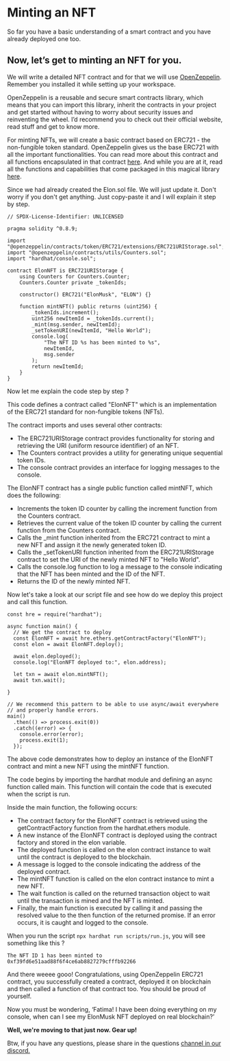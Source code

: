 # Minting an NFT

So far you have a basic understanding of a smart contract and you have already deployed one too.

## Now, let’s get to minting an NFT for you.

We will write a detailed NFT contract and for that we will use [OpenZeppelin](https://openzeppelin.com/). Remember you installed it while setting up your workspace.

OpenZeppelin is a reusable and secure smart contracts library, which means that you can import this library, inherit the contracts in your project and get started without having to worry about security issues and reinventing the wheel. I’d recommend you to check out their official website, read stuff and get to know more.

For minting NFTs, we will create a basic contract based on ERC721 - the non-fungible token standard. OpenZeppelin gives us the base ERC721 with all the important functionalities. You can read more about this contract and all functions encapsulated in that contract [here](https://docs.openzeppelin.com/contracts/4.x/erc721). And while you are at it, read all the functions and capabilities that come packaged in this magical library [here](https://docs.openzeppelin.com/contracts/4.x/api/token/erc721).

Since we had already created the Elon.sol file. We will just update it. Don't worry if you don't get anything. Just copy-paste it and I will explain it step by step.

```
// SPDX-License-Identifier: UNLICENSED

pragma solidity ^0.8.9;

import "@openzeppelin/contracts/token/ERC721/extensions/ERC721URIStorage.sol";
import "@openzeppelin/contracts/utils/Counters.sol";
import "hardhat/console.sol";

contract ElonNFT is ERC721URIStorage {
    using Counters for Counters.Counter;
    Counters.Counter private _tokenIds;

    constructor() ERC721("ElonMusk", "ELON") {}

    function mintNFT() public returns (uint256) {
        _tokenIds.increment();
        uint256 newItemId = _tokenIds.current();
        _mint(msg.sender, newItemId);
        _setTokenURI(newItemId, "Hello World");
        console.log(
            "The NFT ID %s has been minted to %s",
            newItemId,
            msg.sender
        );
        return newItemId;
    }
}
```

Now let me explain the code step by step ?

This code defines a contract called "ElonNFT" which is an implementation of the ERC721 standard for non-fungible tokens (NFTs).

The contract imports and uses several other contracts:

- The ERC721URIStorage contract provides functionality for storing and retrieving the URI (uniform resource identifier) of an NFT.
- The Counters contract provides a utility for generating unique sequential token IDs.
- The console contract provides an interface for logging messages to the console.

The ElonNFT contract has a single public function called mintNFT, which does the following:

- Increments the token ID counter by calling the increment function from the Counters contract.
- Retrieves the current value of the token ID counter by calling the current function from the Counters contract.
- Calls the \_mint function inherited from the ERC721 contract to mint a new NFT and assign it the newly generated token ID.
- Calls the \_setTokenURI function inherited from the ERC721URIStorage contract to set the URI of the newly minted NFT to "Hello World".
- Calls the console.log function to log a message to the console indicating that the NFT has been minted and the ID of the NFT.
- Returns the ID of the newly minted NFT.

Now let's take a look at our script file and see how do we deploy this project and call this function.

```
const hre = require("hardhat");

async function main() {
  // We get the contract to deploy
  const ElonNFT = await hre.ethers.getContractFactory("ElonNFT");
  const elon = await ElonNFT.deploy();

  await elon.deployed();
  console.log("ElonNFT deployed to:", elon.address);

  let txn = await elon.mintNFT();
  await txn.wait();

}

// We recommend this pattern to be able to use async/await everywhere
// and properly handle errors.
main()
  .then(() => process.exit(0))
  .catch((error) => {
    console.error(error);
    process.exit(1);
  });
```

The above code demonstrates how to deploy an instance of the ElonNFT contract and mint a new NFT using the mintNFT function.

The code begins by importing the hardhat module and defining an async function called main. This function will contain the code that is executed when the script is run.

Inside the main function, the following occurs:

- The contract factory for the ElonNFT contract is retrieved using the getContractFactory function from the hardhat.ethers module.
- A new instance of the ElonNFT contract is deployed using the contract factory and stored in the elon variable.
- The deployed function is called on the elon contract instance to wait until the contract is deployed to the blockchain.
- A message is logged to the console indicating the address of the deployed contract.
- The mintNFT function is called on the elon contract instance to mint a new NFT.
- The wait function is called on the returned transaction object to wait until the transaction is mined and the NFT is minted.
- Finally, the main function is executed by calling it and passing the resolved value to the then function of the returned promise. If an error occurs, it is caught and logged to the console.

When you run the script `npx hardhat run scripts/run.js`, you will see something like this ?

```
The NFT ID 1 has been minted to 0xf39fd6e51aad88f6f4ce6ab8827279cfffb92266
```

And there weeee gooo! Congratulations, using OpenZeppelin ERC721 contract, you successfully created a contract, deployed it on blockchain and then called a function of that contract too. You should be proud of yourself.

Now you must be wondering, ‘Fatima! I have been doing everything on my console, when can I see my ElonMusk NFT deployed on real blockchain?’

**Well, we're moving to that just now. Gear up!**

Btw, if you have any questions, please share in the questions [channel in our discord.](https://discord.gg/vbVMUwXWgc)
